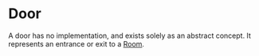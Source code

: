 # Door

A door has no implementation, and exists solely as an abstract concept. It represents an entrance or exit to a [Room](./room.md).
